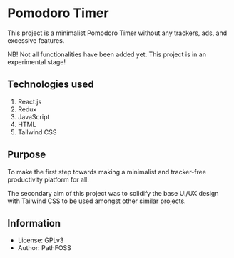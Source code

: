 # Pomodoro Timer

This project is a minimalist Pomodoro Timer without any trackers, ads, and excessive features.

NB! Not all functionalities have been added yet. This project is in an experimental stage!

## Technologies used

1. React.js
2. Redux
3. JavaScript
4. HTML
5. Tailwind CSS

## Purpose

To make the first step towards making a minimalist and tracker-free productivity platform for all.

The secondary aim of this project was to solidify the base UI/UX design with Tailwind CSS to be used amongst other similar projects.

## Information

- License: GPLv3
- Author: PathFOSS
